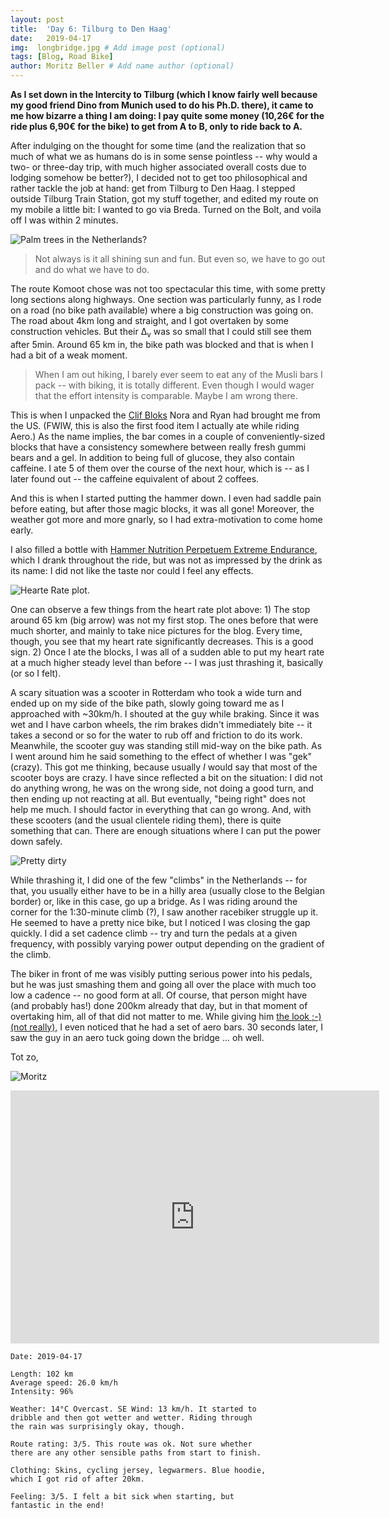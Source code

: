 ```yaml
---
layout: post
title:  'Day 6: Tilburg to Den Haag'
date:   2019-04-17
img:  longbridge.jpg # Add image post (optional)
tags: [Blog, Road Bike]
author: Moritz Beller # Add name author (optional)
---
```


**As I set down in the Intercity to Tilburg (which I know fairly well
  because my good friend Dino from Munich used to do his Ph.D. there),
  it came to me how bizarre a thing I am doing: I pay quite some money
  (10,26€ for the ride plus 6,90€ for the bike) to get from A to B,
  only to ride back to A.**

After indulging on the thought for some time (and the realization that
so much of what we as humans do is in some sense pointless -- why
would a two- or three-day trip, with much higher associated overall
costs due to lodging somehow be better?), I decided not to get too
philosophical and rather tackle the job at hand: get from Tilburg to
Den Haag. I stepped outside Tilburg Train Station, got my stuff
together, and edited my route on my mobile a little bit: I wanted to
go via Breda. Turned on the Bolt, and voila off I was within 2
minutes.

![Palm trees in the Netherlands?]({{site.baseurl}}/assets/img/palms.jpg)

> Not always is it all shining sun and fun. But even so, we have to go
  out and do what we have to do.

The route Komoot chose was not too spectacular this time, with some
pretty long sections along highways. One section was particularly
funny, as I rode on a road (no bike path available) where a big
construction was going on. The road about 4km long and straight, and I
got overtaken by some construction vehicles. But their Δ<sub>v</sub>
was so small that I could still see them after 5min. Around 65 km in,
the bike path was blocked and that is when I had a bit of a weak
moment.

> When I am out hiking, I barely ever seem to eat any of the Musli
bars I pack -- with biking, it is totally different. Even though I
would wager that the effort intensity is comparable. Maybe I am wrong
there.

This is when I unpacked the [Clif
Bloks](http://www.clifbar.nl/products/clif-shot-bloks) Nora and Ryan
had brought me from the US. (FWIW, this is also the first food item I
actually ate while riding Aero.) As the name implies, the bar comes in
a couple of conveniently-sized blocks that have a consistency somewhere
between really fresh gummi bears and a gel. In addition to being full
of glucose, they also contain caffeine. I ate 5 of them over the
course of the next hour, which is -- as I later found out -- the
caffeine equivalent of about 2 coffees.

And this is when I started putting the hammer down. I even had saddle
pain before eating, but after those magic blocks, it was all gone!
Moreover, the weather got more and more gnarly, so I had
extra-motivation to come home early.

I also filled a bottle with [Hammer Nutrition Perpetuem Extreme
Endurance](https://www.amazon.com/Hammer-Nutrition-Perpetuem-Endurance-Chocolate/dp/B01BH9DS2Y),
which I drank throughout the ride, but was not as impressed by the
drink as its name: I did not like the taste nor could I feel any
effects.

![Hearte Rate plot.]({{site.baseurl}}/assets/img/heartrate_tilburg.png)

One can observe a few things from the heart rate plot above: 1) The
stop around 65 km (big arrow) was not my first stop. The ones before
that were much shorter, and mainly to take nice pictures for the
blog. Every time, though, you see that my heart rate significantly
decreases. This is a good sign. 2) Once I ate the blocks, I was all of
a sudden able to put my heart rate at a much higher steady level than
before -- I was just thrashing it, basically (or so I felt).

A scary situation was a scooter in Rotterdam who took a wide turn and
ended up on my side of the bike path, slowly going toward me as I
approached with ~30km/h. I shouted at the guy while braking. Since it
was wet and I have carbon wheels, the rim brakes didn't immediately
bite -- it takes a second or so for the water to rub off and friction
to do its work. Meanwhile, the scooter guy was standing still mid-way
on the bike path. As I went around him he said something to the effect
of whether I was "gek" (crazy). This got me thinking, because usually
*I* would say that most of the scooter boys are crazy. I have since
reflected a bit on the situation: I did not do anything wrong, he was
on the wrong side, not doing a good turn, and then ending up not
reacting at all. But eventually, "being right" does not help me much.
I should factor in everything that can go wrong. And, with these
scooters (and the usual clientele riding them), there is quite
something that can. There are enough situations where I can put the
power down safely.

![Pretty dirty]({{site.baseurl}}/assets/img/dirtybike.jpg)

While thrashing it, I did one of the few "climbs" in the Netherlands
-- for that, you usually either have to be in a hilly area (usually
close to the Belgian border) or, like in this case, go up a bridge. As
I was riding around the corner for the 1:30-minute climb (?), I saw
another racebiker struggle up it. He seemed to have a pretty nice
bike, but I noticed I was closing the gap quickly. I did a set cadence
climb -- try and turn the pedals at a given frequency, with possibly
varying power output depending on the gradient of the climb.

The biker in front of me was visibly putting serious power into his
pedals, but he was just smashing them and going all over the place
with much too low a cadence -- no good form at all. Of course, that
person might have (and probably has!) done 200km already that day, but
in that moment of overtaking him, all of that did not matter to
me. While giving him [the look ;-) (not
really),](https://youtu.be/F94TCxLYZew?t=113) I even noticed that he
had a set of aero bars. 30 seconds later, I saw the guy in an aero
tuck going down the bridge ... oh well.

Tot zo,

![Moritz]({{site.baseurl}}/assets/img/moritz.png)

<iframe height='405' width='590' frameborder='0'
allowtransparency='true' scrolling='no'
src='https://www.strava.com/activities/2296865030/embed/05af56b7107323391a68fd271bb8b14447d3844d'></iframe>

```
Date: 2019-04-17

Length: 102 km
Average speed: 26.0 km/h
Intensity: 96%

Weather: 14°C Overcast. SE Wind: 13 km/h. It started to
dribble and then got wetter and wetter. Riding through
the rain was surprisingly okay, though.

Route rating: 3/5. This route was ok. Not sure whether
there are any other sensible paths from start to finish.

Clothing: Skins, cycling jersey, legwarmers. Blue hoodie,
which I got rid of after 20km.

Feeling: 3/5. I felt a bit sick when starting, but
fantastic in the end!
```